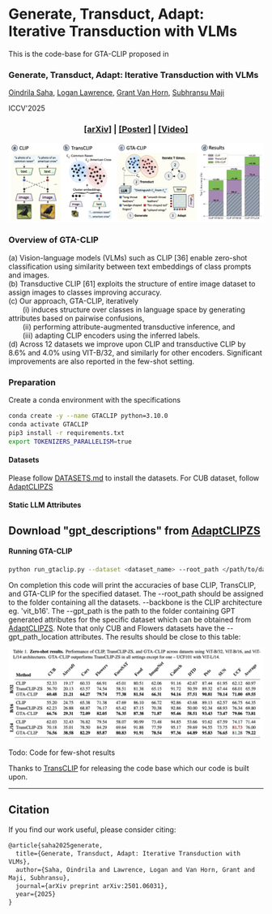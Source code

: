 # Generate, Transduct, Adapt: Iterative Transduction with VLMs 
This is the code-base for GTA-CLIP proposed in

### Generate, Transduct, Adapt: Iterative Transduction with VLMs 

[Oindrila Saha](http://oindrilasaha.github.io), [Logan Lawrence](https://www.linkedin.com/in/logan-lawrence-5a4782158), [Grant Van Horn](https://gvh.codes), [Subhransu Maji](http://people.cs.umass.edu/~smaji/) 

ICCV'2025

<h3 align="center">
  <a href="https://arxiv.org/abs/2501.06031">[arXiv]</a> | 
  <a href="https://github.com/cvl-umass/GTA-CLIP">[Poster]</a> |
  <a href="https://github.com/cvl-umass/GTA-CLIP  ">[Video]</a>
</h3>

![method](./extras/gta-clip_splash.png)

### Overview of GTA-CLIP

(a) Vision-language models (VLMs) such as CLIP [36] enable zero-shot classification using similarity between text embeddings of class prompts and images.  
(b) Transductive CLIP [61] exploits the structure of entire image dataset to assign images to classes improving accuracy.  
(c) Our approach, GTA-CLIP, iteratively  
  (i) induces structure over classes in language space by generating attributes based on pairwise confusions,  
  (ii) performing attribute-augmented transductive inference, and  
  (iii) adapting CLIP encoders using the inferred labels.  
(d) Across 12 datasets we improve upon CLIP and transductive CLIP by 8.6% and 4.0% using VIT-B/32, and similarly for other encoders. Significant improvements are also reported in the few-shot setting.

### Preparation
Create a conda environment with the specifications
```bash
conda create -y --name GTACLIP python=3.10.0
conda activate GTACLIP
pip3 install -r requirements.txt
export TOKENIZERS_PARALLELISM=true
```

#### Datasets
Please follow [DATASETS.md](DATASETS.md) to install the datasets.
For CUB dataset, follow [AdaptCLIPZS](https://github.com/cvl-umass/AdaptCLIPZS)

#### Static LLM Attributes
Download "gpt_descriptions" from [AdaptCLIPZS](https://github.com/cvl-umass/AdaptCLIPZS)
---

#### Running GTA-CLIP
```bash
python run_gtaclip.py --dataset <dataset_name> --root_path </path/to/datasets/folder> --backbone <clip_backbone> --gpt_path </path/to/adaptclizs/visual/attributes --gpt_path_location </path/to/adaptclizs/location/attributes
```
On completion this code will print the accuracies of base CLIP, TransCLIP, and GTA-CLIP for the specified dataset. The --root_path should be assigned to the folder containing all the datasets. --backbone is the CLIP architecture eg. 'vit_b16'. The --gpt_path is the path to the folder containing GPT generated attributes for the specific dataset which can be obtained from [AdaptCLIPZS](https://github.com/cvl-umass/AdaptCLIPZS). Note that only CUB and Flowers datasets have the --gpt_path_location attributes. The results should be close to this table:

![results](./extras/gta-clip_results.png)

Todo: Code for few-shot results

Thanks to [TransCLIP](https://github.com/MaxZanella/transduction-for-vlms) for releasing the code base which our code is built upon.

---

## Citation

If you find our work useful, please consider citing:

```
@article{saha2025generate,
  title={Generate, Transduct, Adapt: Iterative Transduction with VLMs},
  author={Saha, Oindrila and Lawrence, Logan and Van Horn, Grant and Maji, Subhransu},
  journal={arXiv preprint arXiv:2501.06031},
  year={2025}
}
```




